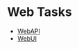 # Web Tasks

- [WebAPI](https://github.com/Anudavai/Web-Tasks/tree/WebAPI)
- [WebUI](https://github.com/Anudavai/Web-Tasks/tree/WebUI)
